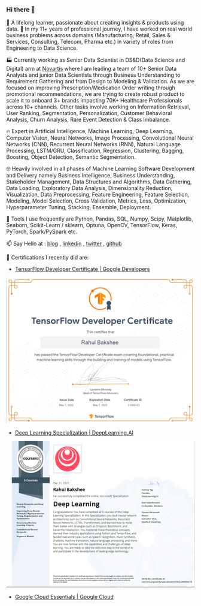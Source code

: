 ### Hi there 👋

🔭 A lifelong learner, passionate about creating insights & products using data. 🚀 In my 11+ years of professional journey, I have worked on real world business problems across domains (Manufacturing, Retail, Sales & Services, Consulting, Telecom, Pharma etc.) in variety of roles from Engineering to Data Science.

🏭 Currently working as Senior Data Scientist in DS&D(Data Science and Digital) arm at [Novartis](https://www.novartis.com/) where I am leading a team of 10+ Senior Data Analysts and junior Data Scientists through Business Understanding to Requirement Gathering and from Design to Modeling & Validation. As we are focused on improving Prescription/Medication Order writing through promotional recommendations, we are trying to create robust product to scale it to onboard 3+ brands impacting 70K+ Healthcare Professionals across 10+ channels. Other tasks involve working on Information Retrieval, User Ranking, Segmentation, Personalization, Customer Behavioral Analysis, Churn Analysis, Rare Event Detection & Class Imbalance.

🔥 Expert in Artificial Intelligence, Machine Learning, Deep Learning, Computer Vision, Neural Networks, Image Processing, Convolutional Neural Networks (CNN), Recurrent Neural Networks (RNN), Natural Language Processing, LSTM/GRU, Classification, Regression, Clustering, Bagging, Boosting, Object Detection, Semantic Segmentation.

🤓 Heavily involved in all phases of Machine Learning Software Development and Delivery namely Business Intelligence, Business Understanding, Stakeholder Management, Data Structures and Algorithms, Data Gathering, Data Loading, Exploratory Data Analysis, Dimensionality Reduction, Visualization, Data Preprocessing, Feature Engineering, Feature Selection, Modeling, Model Selection, Cross Validation, Metrics, Loss, Optimization, Hyperparameter Tuning, Stacking, Ensemble, Deployment.

🔨 Tools I use frequently are Python, Pandas, SQL, Numpy, Scipy, Matplotlib, Seaborn, Scikit-Learn / sklearn, Optuna, OpenCV, TensorFlow, Keras, PyTorch, Spark/PySpark etc.

📫 Say Hello at : 
[blog](https://rahulbakshee.github.io/iWriteHere/) , 
[linkedin](https://www.linkedin.com/in/rahulbakshee/) , 
[twitter](https://twitter.com/rahulbakshee) , 
[github](https://github.com/rahulbakshee) 


🥇 Certifications I recently did are:
- [TensorFlow Developer Certificate | Google Developers ](https://www.credential.net/3804a043-b11d-42a0-adc6-80c34aadb592)
<img src="tf-certificate.PNG" style="width:600px;height:400;">

- [Deep Learning Specialization | DeepLearning.AI ](https://rahulbakshee.github.io/iWriteHere/2021/12/31/Deep-Learning-Specialization.html)
<img src="tf-dl-specialization.PNG" style="width:600px;height:400;">

- [Google Cloud Essentials | Google Cloud ](https://www.cloudskillsboost.google/public_profiles/2f9a816f-2ea9-4674-8a5d-9c5748dba843)




<!--
**rahulbakshee/rahulbakshee** is a ✨ _special_ ✨ repository because its `README.md` (this file) appears on your GitHub profile.

Here are some ideas to get you started:

- 🔭 I’m currently working on ...
- 🌱 I’m currently learning ...
- 👯 I’m looking to collaborate on ...
- 🤔 I’m looking for help with ...
- 💬 Ask me about ...
- 📫 How to reach me: ...
- 😄 Pronouns: ...
- ⚡ Fun fact: ...
-->
